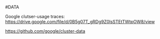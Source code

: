 #DATA

Google clutser-usage traces: https://drive.google.com/file/d/0B5g07T_gRDg9Z0lsSTEtTWtpOW8/view

https://github.com/google/cluster-data